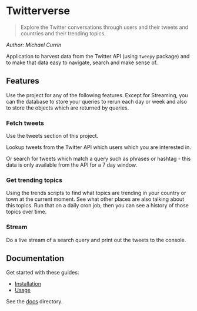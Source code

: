 # Twitterverse
> Explore the Twitter conversations through users and their tweets and countries and their trending topics.

_Author: Michael Currin_

Application to harvest data from the Twitter API (using `tweepy` package) and to make that data easy to navigate, search and make sense of.


## Features

Use the project for any of the following features. Except for Streaming, you can the database to store your queries to rerun each day or week and also to store the objects which are returned by queries.

### Fetch tweets

Use the tweets section of this project.
 
Lookup tweets from the Twitter API which users which you are interested in.

Or search for tweets which match a query such as phrases or hashtag - this data is only available from the API for a 7 day window.

### Get trending topics

Using the trends scripts to find what topics are trending in your country or town at the current moment. See what other places are also talking about this topics. Run that on a daily cron job, then you can see a history of those topics over time. 

### Stream

Do a live stream of a search query and print out the tweets to the console.


## Documentation

Get started with these guides:

- [Installation](/docs/installation.md)
- [Usage](/docs/usage.md)

See the [docs](/docs/) directory.
